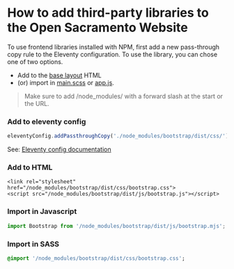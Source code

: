 # How to add third-party libraries to the Open Sacramento Website

To use frontend libraries installed with NPM, first add a new pass-through copy rule to the Eleventy configuration. To use the library, you can chose one of two options. 

- Add to the [base layout](/_includes/layouts/base.html) HTML
- (or) import in [main.scss](/styles/main.scss) or [app.js](/public/js/app.js).

> Make sure to add /node_modules/ with a forward slash at the start or the URL.

### Add to eleventy config

```js
eleventyConfig.addPassthroughCopy('./node_modules/bootstrap/dist/css/')
```
See: [Eleventy config documentation](/public/documentation/Eleventy_configuration.md)

### Add to HTML <head>

```liquid
<link rel="stylesheet" href="/node_modules/bootstrap/dist/css/bootstrap.css">
<script src="/node_modules/bootstrap/dist/js/bootstrap.js"></script>
```
### Import in Javascript

```javascript
import Bootstrap from '/node_modules/bootstrap/dist/js/bootstrap.mjs';
```

### Import in SASS

```sass
@import '/node_modules/bootstrap/dist/css/bootstrap.css';
```
